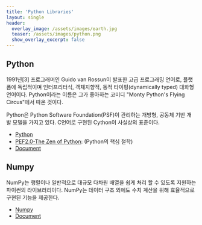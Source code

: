 ```yaml
---
title: 'Python Libraries'
layout: single
header:
  overlay_image: /assets/images/earth.jpg
  teaser: /assets/images/python.png
  show_overlay_excerpt: false
---
```


## Python

1991년[3] 프로그래머인 Guido van Rossun이 발표한 고급 프로그래밍 언어로, 플랫폼에 독립적이며 인터프리터식, 객체지향적, 동적 타이핑(dynamically typed) 대화형 언어이다. 
Python이라는 이름은 그가 좋아하는 코미디 "Monty Python's Flying Circus"에서 따온 것이다.

Python은 Python Software Foundation(PSF)이 관리하는 개방형, 공동체 기반 개발 모델을 가지고 있다. 
C언어로 구현된 Cython이 사실상의 표준이다.

* [Python](https://www.python.org/)
* [PEF2.0-The Zen of Python](https://www.python.org/dev/peps/pep-0020/): (Python의 핵심 철학)
* [Document](https://docs.python.org/3/)

## Numpy

NumPy는 행렬이나 일반적으로 대규모 다차원 배열을 쉽게 처리 할 수 있도록 지원하는 파이썬의 라이브러리이다. 
NumPy는 데이터 구조 외에도 수치 계산을 위해 효율적으로 구현된 기능을 제공한다.

* [Numpy](https://numpy.org/)
* [Document](https://numpy.org/doc/stable/user/index.html)

